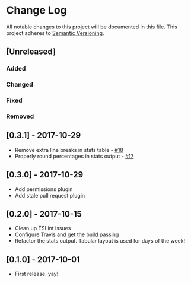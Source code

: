 # Change Log
All notable changes to this project will be documented in this file.
This project adheres to [Semantic Versioning](http://semver.org/).

## [Unreleased]
### Added

### Changed

### Fixed

### Removed

## [0.3.1] - 2017-10-29
- Remove extra line breaks in stats table - [#18](https://github.com/tclindner/bitbucket-server-cli/issues/18)
- Properly round percentages in stats output - [#17](https://github.com/tclindner/bitbucket-server-cli/issues/17)

## [0.3.0] - 2017-10-29
- Add permissions plugin
- Add stale pull request plugin

## [0.2.0] - 2017-10-15
- Clean up ESLint issues
- Configure Travis and get the build passing
- Refactor the stats output. Tabular layout is used for days of the week!

## [0.1.0] - 2017-10-01
- First release. yay!
